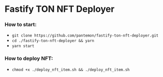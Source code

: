 # Fastify TON NFT Deployer

### How to start:

- `git clone https://github.com/pantemon/fastify-ton-nft-deployer.git`
- `cd ./fastify-ton-nft-deployer && yarn`
- `yarn start`

### How to deploy NFT:
- `chmod +x ./deploy_nft_item.sh && ./deploy_nft_item.sh`
